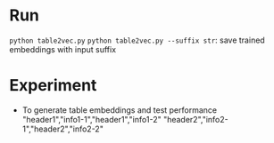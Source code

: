 # Run

`python table2vec.py`
`python table2vec.py --suffix str`: save trained embeddings with input suffix

# Experiment
* To generate table embeddings and test performance \
    "header1","info1-1","header1","info1-2"
    "header2","info2-1","header2","info2-2"  

